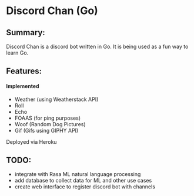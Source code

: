 # Discord Chan (Go)

## Summary:

Discord Chan is a discord bot written in Go. 
It is being used as a fun way to learn Go.

## Features:

#### Implemented
- Weather (using Weatherstack API)
- Roll
- Echo
- FOAAS (for ping purposes)
- Woof (Random Dog Pictures)
- Gif (Gifs using GIPHY API)

Deployed via Heroku

## TODO:

- integrate with Rasa ML natural language processing
- add database to collect data for ML and other use cases
- create web interface to register discord bot with channels
